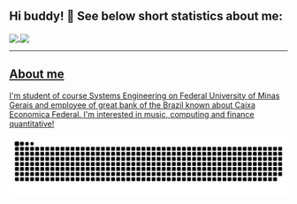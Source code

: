 ## Hi buddy! 👋 See below short statistics about me: 
<div>
  <a href="https://github.com/HelbertAguiar">
  <img height="180em"   align="center" src="https://github-readme-stats.vercel.app/api?username=HelbertAguiar&show_icons=true&theme=radical&include_all_commits=true&count_private=true"/>
  <img height="180em"  align="center" src="https://github-readme-stats.vercel.app/api/top-langs/?username=HelbertAguiar&layout=compact&langs_count=7&theme=react" />
</div>
<hr>
  
## About me
  
I'm student of course Systems Engineering on Federal University of Minas Gerais and employee of great bank of the Brazil known about Caixa Economica Federal.
I'm interested in music, computing and finance quantitative! 
 
![Snake animation](https://github.com/ellen2121/ellen2121/blob/output/github-contribution-grid-snake.svg)
